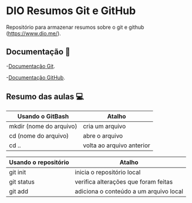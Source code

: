 # DIO Resumos Git e GitHub

Repositório para armazenar resumos sobre o git e github (https://www.dio.me/).

## Documentação 📖
-[Documentação Git](https://git-scm.com/doc).

-[Documentação GitHub](https://docs.github.com/pt).

## Resumo das aulas 💻
|Usando o GitBash|Atalho|
|--|--|
|mkdir (nome do arquivo)|cria um arquivo|
|cd (nome do arquivo) | abre o arquivo|
|cd .. | volta ao arquivo anterior|

|Usando o repositório|Atalho|
|--|--|
|git init|inicia o repositório local|
|git status|verifica alterações que foram feitas|
|git add|adiciona o conteúdo a um arquivo local|